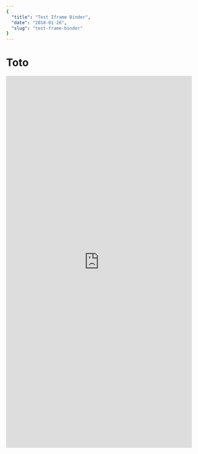 ```yaml
---
{
  "title": "Test Iframe Binder",
  "date": "2018-01-26",
  "slug": "test-frame-binder"
}
---
```


# Toto

<div style="position: relative; overflow: hidden; padding-bottom: 200%;">
    <iframe style="position: absolute; width: 100%; height: 100%;"
        src="http://mybinder.org/v2/gh/peps-uga/potts-example.git/master?filepath=Potts_problem.ipynb" allowfullscreen frameborder="0">
    </iframe>
</div>

